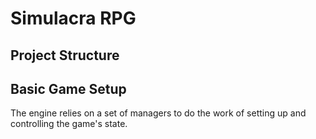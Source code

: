 # Simulacra RPG

## Project Structure

## Basic Game Setup

The engine relies on a set of managers to do the work of setting up and controlling the game's state.
